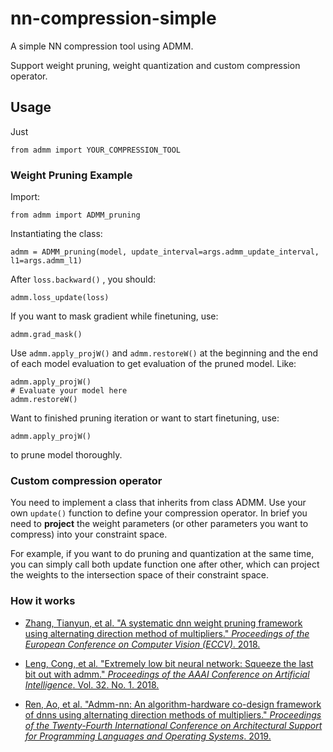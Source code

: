 # nn-compression-simple
A simple NN compression tool using ADMM.

Support weight pruning, weight quantization and custom compression operator.



## Usage

Just

```
from admm import YOUR_COMPRESSION_TOOL
```



### Weight Pruning Example

Import:

```
from admm import ADMM_pruning
```



Instantiating the class:

```
admm = ADMM_pruning(model, update_interval=args.admm_update_interval, l1=args.admm_l1)
```



After `loss.backward()` , you should:

```
admm.loss_update(loss)
```



If you want to mask gradient while finetuning, use:

```
admm.grad_mask()
```



Use `admm.apply_projW()` and `admm.restoreW()` at the beginning and the end of each model evaluation to get evaluation of the pruned model. Like:

```
admm.apply_projW()
# Evaluate your model here
admm.restoreW()
```



Want to finished pruning iteration or want to start finetuning, use:

```
admm.apply_projW()
```

to prune model thoroughly.



### Custom compression operator

You need to implement a class that inherits from class ADMM. Use your own `update()` function to define your compression operator. In brief you need to **project** the weight parameters (or other parameters you want to compress) into your constraint space.

For example, if you want to do pruning and quantization at the same time, you can simply call both update function one after other, which can project the weights to the intersection space of their constraint space.



### How it works

- [Zhang, Tianyun, et al. "A systematic dnn weight pruning framework using alternating direction method of multipliers." *Proceedings of the European Conference on Computer Vision (ECCV)*. 2018.](https://openaccess.thecvf.com/content_ECCV_2018/html/Tianyun_Zhang_A_Systematic_DNN_ECCV_2018_paper.html)

- [Leng, Cong, et al. "Extremely low bit neural network: Squeeze the last bit out with admm." *Proceedings of the AAAI Conference on Artificial Intelligence*. Vol. 32. No. 1. 2018.](https://ojs.aaai.org/index.php/AAAI/article/view/11713)

- [Ren, Ao, et al. "Admm-nn: An algorithm-hardware co-design framework of dnns using alternating direction methods of multipliers." *Proceedings of the Twenty-Fourth International Conference on Architectural Support for Programming Languages and Operating Systems*. 2019.](https://arxiv.org/pdf/1812.11677.pdf)

